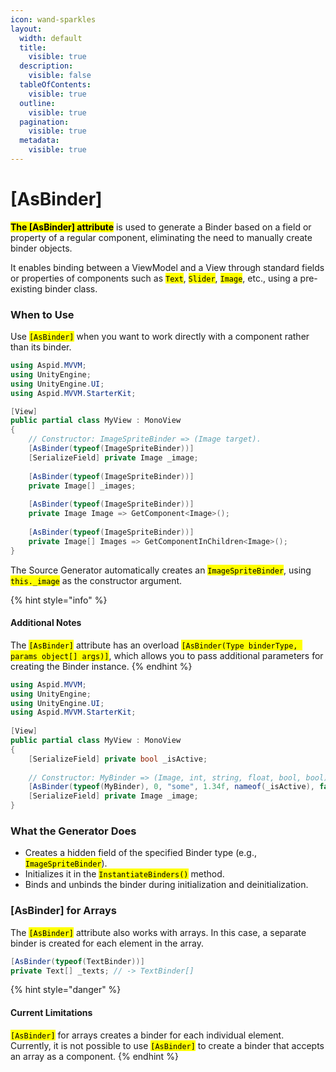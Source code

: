 ```yaml
---
icon: wand-sparkles
layout:
  width: default
  title:
    visible: true
  description:
    visible: false
  tableOfContents:
    visible: true
  outline:
    visible: true
  pagination:
    visible: true
  metadata:
    visible: true
---
```


# \[AsBinder]

<mark style="color:$primary;">**The \[AsBinder] attribute**</mark> is used to generate a Binder based on a field or property of a regular component, eliminating the need to manually create binder objects.

It enables binding between a ViewModel and a View through standard fields or properties of components such as <mark style="color:$warning;">`Text`</mark>, <mark style="color:$warning;">`Slider`</mark>, <mark style="color:$warning;">`Image`</mark>, etc., using a pre-existing binder class.

### When to Use

Use <mark style="color:$warning;">`[AsBinder]`</mark> when you want to work directly with a component rather than its binder.

```csharp
using Aspid.MVVM;
using UnityEngine;
using UnityEngine.UI;
using Aspid.MVVM.StarterKit;

[View]
public partial class MyView : MonoView
{
    // Constructor: ImageSpriteBinder => (Image target).
    [AsBinder(typeof(ImageSpriteBinder))]
    [SerializeField] private Image _image;
    
    [AsBinder(typeof(ImageSpriteBinder))]
    private Image[] _images;
    
    [AsBinder(typeof(ImageSpriteBinder))]
    private Image Image => GetComponent<Image>();
    
    [AsBinder(typeof(ImageSpriteBinder))]
    private Image[] Images => GetComponentInChildren<Image>();
}
```

The Source Generator automatically creates an <mark style="color:$warning;">`ImageSpriteBinder`</mark>, using <mark style="color:$warning;">`this._image`</mark> as the constructor argument.

{% hint style="info" %}
#### Additional Notes

The <mark style="color:$warning;">`[AsBinder]`</mark> attribute has an overload <mark style="color:$warning;">`[AsBinder(Type binderType, params object[] args)]`</mark>, which allows you to pass additional parameters for creating the Binder instance.
{% endhint %}

```csharp
using Aspid.MVVM;
using UnityEngine;
using UnityEngine.UI;
using Aspid.MVVM.StarterKit;
​
[View]
public partial class MyView : MonoView
{
    [SerializeField] private bool _isActive;
​
    // Constructor: MyBinder => (Image, int, string, float, bool, bool)
    [AsBinder(typeof(MyBinder), 0, "some", 1.34f, nameof(_isActive), false)]
    [SerializeField] private Image _image;
}
```

### What the Generator Does

* Creates a hidden field of the specified Binder type (e.g., <mark style="color:$warning;">`ImageSpriteBinder`</mark>).
* Initializes it in the <mark style="color:$warning;">`InstantiateBinders()`</mark> method.
* Binds and unbinds the binder during initialization and deinitialization.

### \[AsBinder] for Arrays

The <mark style="color:$warning;">`[AsBinder]`</mark> attribute also works with arrays. In this case, a separate binder is created for each element in the array.

```csharp
[AsBinder(typeof(TextBinder))]
private Text[] _texts; // -> TextBinder[]
```

{% hint style="danger" %}
#### Current Limitations

<mark style="color:$warning;">`[AsBinder]`</mark> for arrays creates a binder for each individual element. Currently, it is not possible to use <mark style="color:$warning;">`[AsBinder]`</mark> to create a binder that accepts an array as a component.&#x20;
{% endhint %}
